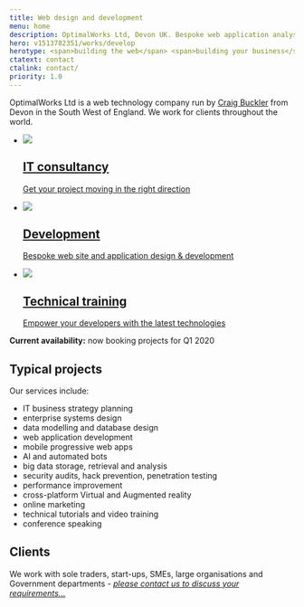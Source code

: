 ```yaml
---
title: Web design and development
menu: home
description: OptimalWorks Ltd, Devon UK. Bespoke web application analysis, design and development.
hero: v1513782351/works/develop
herotype: <span>building the web</span> <span>building your business</span> <span>building the future</span>
ctatext: contact
ctalink: contact/
priority: 1.0
---
```


OptimalWorks Ltd is a web technology company run by [Craig Buckler]([root]about/) from Devon in the South West of England. We work for clients throughout the world.

<nav class="service list">
  <ul>
    <li data-revealer="zoomup">
      <a href="[root]service/consultancy/">
        <div><img id="consultancy" src="[root]images/svg/consultancy.svg" data-inline="1" /></div>
        <h2>IT consultancy</h2>
        <p>Get your project moving in the right direction</p>
      </a>
    </li>
    <li data-revealer="zoomup">
      <a href="[root]service/development/">
        <div><img id="development" src="[root]images/svg/development.svg" data-inline="1" /></div>
        <h2>Development</h2>
        <p>Bespoke web site and application design &amp; development</p>
      </a>
    </li>
    <li data-revealer="zoomup">
      <a href="[root]service/knowledge/">
        <div><img id="training" src="[root]images/svg/training.svg" data-inline="1" /></div>
        <h2>Technical training</h2>
        <p>Empower your developers with the latest technologies</p>
      </a>
    </li>
  </ul>
</nav>

**Current availability:** <span class="typist" data-typist-repeat="1" data-typist-cursor-show="2">now booking projects for Q1 2020</span>


## Typical projects

Our services include:

* IT business strategy planning
* enterprise systems design
* data modelling and database design
* web application development
* mobile progressive web apps
* AI and automated bots
* big data storage, retrieval and analysis
* security audits, hack prevention, penetration testing
* performance improvement
* cross-platform Virtual and Augmented reality
* online marketing
* technical tutorials and video training
* conference speaking


## Clients

We work with sole traders, start-ups, SMEs, large organisations and Government departments - [*please contact us to discuss your requirements&hellip;*]([root]contact/)
